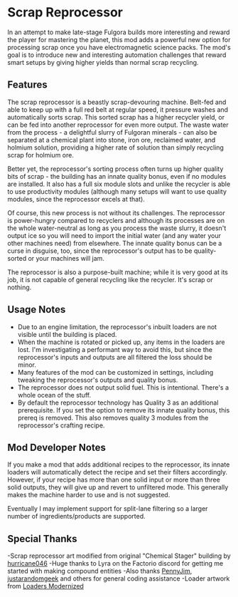 # Scrap Reprocessor

In an attempt to make late-stage Fulgora builds more interesting and reward the player for mastering the planet, this mod adds a powerful new option for processing scrap once you have electromagnetic science packs. The mod's goal is to introduce new and interesting automation challenges that reward smart setups by giving higher yields than normal scrap recycling.

## Features

The scrap reprocessor is a beastly scrap-devouring machine. Belt-fed and able to keep up with a full red belt at regular speed, it pressure washes and automatically sorts scrap. This sorted scrap has a higher recycler yield, or can be fed into another reprocessor for even more output. The waste water from the process - a delightful slurry of Fulgoran minerals - can also be separated at a chemical plant into stone, iron ore, reclaimed water, and holmium solution, providing a higher rate of solution than simply recycling scrap for holmium ore.

Better yet, the reprocessor's sorting process often turns up higher quality bits of scrap - the building has an innate quality bonus, even if no modules are installed. It also has a full six module slots and unlike the recycler is able to use productivity modules (although many setups will want to use quality modules, since the reprocessor excels at that).

Of course, this new process is not without its challenges. The reprocessor is power-hungry compared to recyclers and although its processes are on the whole water-neutral as long as you process the waste slurry, it doesn't output ice so you will need to import the initial water (and any water your other machines need) from elsewhere. The innate quality bonus can be a curse in disguise, too, since the reprocessor's output has to be quality-sorted or your machines will jam.

The reprocessor is also a purpose-built machine; while it is very good at its job, it is not capable of general recycling like the recycler. It's scrap or nothing.

## Usage Notes

* Due to an engine limitation, the reprocessor's inbuilt loaders are not visible until the building is placed.
* When the machine is rotated or picked up, any items in the loaders are lost. I'm investigating a performant way to avoid this, but since the reprocessor's inputs and outputs are all filtered the loss should be minor.
* Many features of the mod can be customized in settings, including tweaking the reprocessor's outputs and quality bonus.
* The reprocessor does not output solid fuel. This is intentional. There's a whole ocean of the stuff.
* By default the reprocessor technology has Quality 3 as an additional prerequisite. If you set the option to remove its innate quality bonus, this prereq is removed. This also removes quality 3 modules from the reprocessor's crafting recipe.

## Mod Developer Notes

If you make a mod that adds additional recipes to the reprocessor, its innate loaders will automatically detect the recipe and set their filters accordingly. However, if your recipe has more than one solid input or more than three solid outputs, they will give up and revert to unfiltered mode. This generally makes the machine harder to use and is not suggested.

Eventually I may implement support for split-lane filtering so a larger number of ingredients/products are supported.

## Special Thanks
-Scrap reprocessor art modified from original "Chemical Stager" building by [hurricane046](https://mods.factorio.com/user/hurricane046)
-Huge thanks to Lyra on the Factorio discord for getting me started with making compound entities
-Also thanks [PennyJim](https://mods.factorio.com/user/pennyjim), [justarandomgeek](https://mods.factorio.com/user/justarandomgeek) and others for general coding assistance
-Loader artwork from [Loaders Modernized](https://mods.factorio.com/mod/loaders-modernized)
